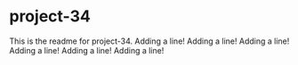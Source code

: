 # project-34

This is the readme for project-34.
Adding a line!
Adding a line!
Adding a line!
Adding a line!
Adding a line!
Adding a line!
